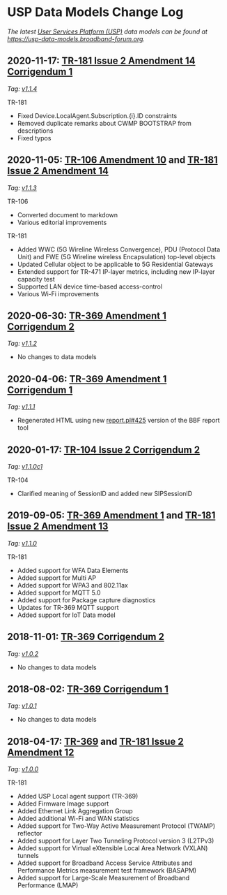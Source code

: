 # USP Data Models Change Log

*The latest [User Services Platform (USP)](https://usp.technology) data models can be found at <https://usp-data-models.broadband-forum.org>.*

## 2020-11-17: [TR-181 Issue 2 Amendment 14 Corrigendum 1](https://usp-data-models.broadband-forum.org/#Device:2.14)

*Tag: [v1.1.4](https://github.com/BroadbandForum/usp-data-models/releases/tag/v1.1.4)*

TR-181

* Fixed Device.LocalAgent.Subscription.{i}.ID constraints
* Removed duplicate remarks about CWMP BOOTSTRAP from descriptions
* Fixed typos

## 2020-11-05: [TR-106 Amendment 10](https://data-model-template.broadband-forum.org) and [TR-181 Issue 2 Amendment 14](https://usp-data-models.broadband-forum.org/#Device:2.14)

*Tag: [v1.1.3](https://github.com/BroadbandForum/usp-data-models/releases/tag/v1.1.3)*

TR-106

* Converted document to markdown
* Various editorial improvements

TR-181

* Added WWC (5G Wireline Wireless Convergence), PDU (Protocol Data Unit) and FWE (5G Wireline wireless Encapsulation) top-level objects
* Updated Cellular object to be applicable to 5G Residential Gateways
* Extended support for TR-471 IP-layer metrics, including new IP-layer capacity test
* Supported LAN device time-based access-control
* Various Wi-Fi improvements

## 2020-06-30: [TR-369 Amendment 1 Corrigendum 2](https://usp.technology)

*Tag: [v1.1.2](https://github.com/BroadbandForum/usp-data-models/releases/tag/v1.1.2)*

* No changes to data models

## 2020-04-06: [TR-369 Amendment 1 Corrigendum 1](https://usp.technology)

*Tag: [v1.1.1](https://github.com/BroadbandForum/usp-data-models/releases/tag/v1.1.1)*

* Regenerated HTML using new [report.pl#425](https://github.com/BroadbandForum/cwmp-xml-tools/releases/tag/report.pl%23425) version of the BBF report tool

## 2020-01-17: [TR-104 Issue 2 Corrigendum 2](https://usp-data-models.broadband-forum.org/#VoiceService:2)

*Tag: [v1.1.0c1](https://github.com/BroadbandForum/usp-data-models/releases/tag/v1.1.0c1)*

TR-104

* Clarified meaning of SessionID and added new SIPSessionID

## 2019-09-05: [TR-369 Amendment 1](https://usp.technology) and [TR-181 Issue 2 Amendment 13](https://usp-data-models.broadband-forum.org/#Device:2.13)

*Tag: [v1.1.0](https://github.com/BroadbandForum/usp-data-models/releases/tag/v1.1.0)*

TR-181

* Added support for WFA Data Elements
* Added support for Multi AP
* Added support for WPA3 and 802.11ax
* Added support for MQTT 5.0
* Added support for Package capture diagnostics
* Updates for TR-369 MQTT support
* Added support for IoT Data model

## 2018-11-01: [TR-369 Corrigendum 2](https://usp.technology)

*Tag: [v1.0.2](https://github.com/BroadbandForum/usp-data-models/releases/tag/v1.0.2)*

* No changes to data models

## 2018-08-02: [TR-369 Corrigendum 1](https://usp.technology)

*Tag: [v1.0.1](https://github.com/BroadbandForum/usp-data-models/releases/tag/v1.0.1)*

* No changes to data models

## 2018-04-17: [TR-369](https://usp.technology) and [TR-181 Issue 2 Amendment 12](https://usp-data-models.broadband-forum.org/#Device:2.12)

*Tag: [v1.0.0](https://github.com/BroadbandForum/usp-data-models/releases/tag/v1.0.0)*

TR-181

* Added USP Local agent support (TR-369)
* Added Firmware Image support
* Added Ethernet Link Aggregation Group
* Added additional Wi-Fi and WAN statistics
* Added support for Two-Way Active Measurement Protocol (TWAMP) reflector
* Added support for Layer Two Tunneling Protocol version 3 (L2TPv3)
* Added support for Virtual eXtensible Local Area Network (VXLAN) tunnels
* Added support for Broadband Access Service Attributes and Performance Metrics measurement test framework (BASAPM)
* Added support for Large-Scale Measurement of Broadband Performance (LMAP)
